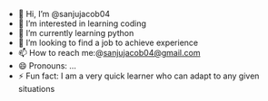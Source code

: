 - 👋 Hi, I’m @sanjujacob04
- 👀 I’m interested in learning coding 
- 🌱 I’m currently learning python 
- 💞️ I’m looking to find a job to achieve experience 
- 📫 How to reach me:@sanjujacob04@gmail.com
- 😄 Pronouns: ...
- ⚡ Fun fact: I am a very quick learner who can adapt to any given situations 

<!---
sanjujacob04/sanjujacob04 is a ✨ special ✨ repository because its `README.md` (this file) appears on your GitHub profile.
You can click the Preview link to take a look at your changes.
--->
